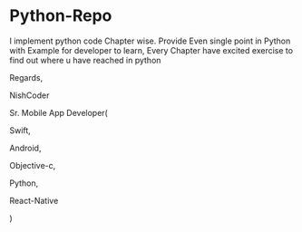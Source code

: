 # Python-Repo
I implement python code Chapter wise.
Provide Even single point in Python with Example for developer to learn,
Every Chapter have excited exercise to find out where u have reached in python

Regards,


NishCoder


Sr. Mobile App Developer(
   
   
   Swift,
   
   
   Android,
   
   
   Objective-c,
 
 
 Python,
  
  
  React-Native


)
